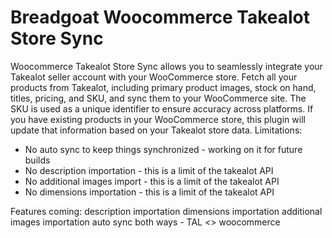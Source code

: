 # Breadgoat Woocommerce Takealot Store Sync 
 Woocommerce Takealot Store Sync allows you to seamlessly integrate your Takealot seller account with your WooCommerce store. Fetch all your products from Takealot, including primary product images, stock on hand, titles, pricing, and SKU, and sync them to your WooCommerce site. The SKU is used as a unique identifier to ensure accuracy across platforms. If you have existing products in your WooCommerce store, this plugin will update that information based on your Takealot store data.
Limitations:
- No auto sync to keep things synchronized - working on it for future builds
- No description importation - this is a limit of the takealot API
- No additional images import - this is a limit of the takealot API
- No dimensions importation - this is a limit of the takealot API

Features coming:
description importation
dimensions importation
additional images importation
auto sync both ways - TAL <> woocommerce